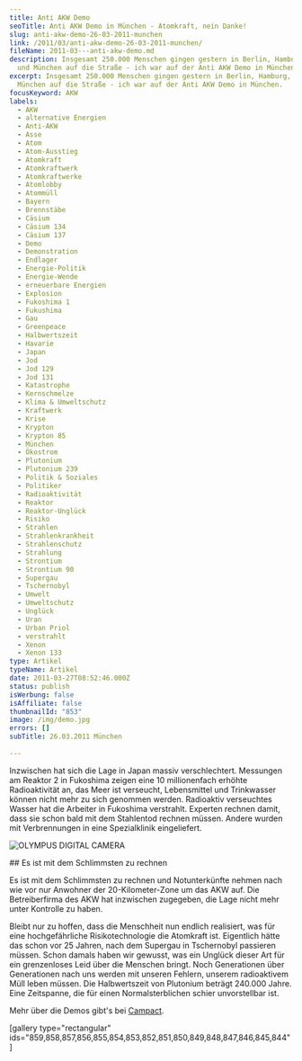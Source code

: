 ```yaml
---
title: Anti AKW Demo
seoTitle: Anti AKW Demo in München - Atomkraft, nein Danke!
slug: anti-akw-demo-26-03-2011-munchen
link: /2011/03/anti-akw-demo-26-03-2011-munchen/
fileName: 2011-03---anti-akw-demo.md
description: Insgesamt 250.000 Menschen gingen gestern in Berlin, Hamburg, Köln
  und München auf die Straße - ich war auf der Anti AKW Demo in München.
excerpt: Insgesamt 250.000 Menschen gingen gestern in Berlin, Hamburg, Köln und
  München auf die Straße - ich war auf der Anti AKW Demo in München.
focusKeyword: AKW
labels:
  - AKW
  - alternative Energien
  - Anti-AKW
  - Asse
  - Atom
  - Atom-Ausstieg
  - Atomkraft
  - Atomkraftwerk
  - Atomkraftwerke
  - Atomlobby
  - Atommüll
  - Bayern
  - Brennstäbe
  - Cäsium
  - Cäsium 134
  - Cäsium 137
  - Demo
  - Demonstration
  - Endlager
  - Energie-Politik
  - Energie-Wende
  - erneuerbare Energien
  - Explosion
  - Fukoshima 1
  - Fukushima
  - Gau
  - Greenpeace
  - Halbwertszeit
  - Havarie
  - Japan
  - Jod
  - Jod 129
  - Jod 131
  - Katastrophe
  - Kernschmelze
  - Klima & Umweltschutz
  - Kraftwerk
  - Krise
  - Krypton
  - Krypton 85
  - München
  - Ökostrom
  - Plutonium
  - Plutonium 239
  - Politik & Soziales
  - Politiker
  - Radioaktivität
  - Reaktor
  - Reaktor-Unglück
  - Risiko
  - Strahlen
  - Strahlenkrankheit
  - Strahlenschutz
  - Strahlung
  - Strontium
  - Strontium 90
  - Supergau
  - Tschernobyl
  - Umwelt
  - Umweltschutz
  - Unglück
  - Uran
  - Urban Priol
  - verstrahlt
  - Xenon
  - Xenon 133
type: Artikel
typeName: Artikel
date: 2011-03-27T08:52:46.000Z
status: publish
isWerbung: false
isAffiliate: false
thumbnailId: "853"
image: /img/demo.jpg
errors: []
subTitle: 26.03.2011 München
  
---
```


Inzwischen hat sich die Lage in Japan massiv verschlechtert. Messungen am
Reaktor 2 in Fukoshima zeigen eine 10 millionenfach erhöhte Radioaktivität an,
das Meer ist verseucht, Lebensmittel und Trinkwasser können nicht mehr zu sich
genommen werden. Radioaktiv verseuchtes Wasser hat die Arbeiter in Fukoshima
verstrahlt. Experten rechnen damit, dass sie schon bald mit dem Stahlentod
rechnen müssen. Andere wurden mit Verbrennungen in eine Spezialklinik
eingeliefert.

![OLYMPUS DIGITAL CAMERA](http://cardamonchai.com/wp-content/uploads/2011/03/p7270040-640x480.jpg)

[](/wp-content/uploads/2011/03/p7270040.jpg) ## Es ist mit dem Schlimmsten zu
rechnen

Es ist mit dem Schlimmsten zu rechnen und Notunterkünfte nehmen nach wie vor nur
Anwohner der 20-Kilometer-Zone um das AKW auf. Die Betreiberfirma des AKW hat
inzwischen zugegeben, die Lage nicht mehr unter Kontrolle zu haben.

Bleibt nur zu hoffen, dass die Menschheit nun endlich realisiert, was für eine
hochgefährliche Risikotechnologie die Atomkraft ist. Eigentlich hätte das schon
vor 25 Jahren, nach dem Supergau in Tschernobyl passieren müssen. Schon damals
haben wir gewusst, was ein Unglück dieser Art für ein grenzenloses Leid über die
Menschen bringt. Noch Generationen über Generationen nach uns werden mit unseren
Fehlern, unserem radioaktivem Müll leben müssen. Die Halbwertszeit von Plutonium
beträgt 240.000 Jahre. Eine Zeitspanne, die für einen Normalsterblichen schier
unvorstellbar ist.

Mehr über die Demos gibt's bei
[Campact](http://blog.campact.de/2011/03/250-000-fordern-abschalten/).

[gallery type="rectangular"
ids="859,858,857,856,855,854,853,852,851,850,849,848,847,846,845,844"]

  